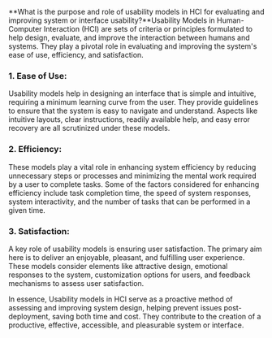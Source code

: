 **What is the purpose and role of usability models in HCI for evaluating and improving system or interface usability?**Usability Models in Human-Computer Interaction (HCI) are sets of criteria or principles formulated to help design, evaluate, and improve the interaction between humans and systems. They play a pivotal role in evaluating and improving the system's ease of use, efficiency, and satisfaction.

### 1. Ease of Use:

Usability models help in designing an interface that is simple and intuitive, requiring a minimum learning curve from the user. They provide guidelines to ensure that the system is easy to navigate and understand. Aspects like intuitive layouts, clear instructions, readily available help, and easy error recovery are all scrutinized under these models.

### 2. Efficiency:

These models play a vital role in enhancing system efficiency by reducing unnecessary steps or processes and minimizing the mental work required by a user to complete tasks. Some of the factors considered for enhancing efficiency include task completion time, the speed of system responses, system interactivity, and the number of tasks that can be performed in a given time.

### 3. Satisfaction:

A key role of usability models is ensuring user satisfaction. The primary aim here is to deliver an enjoyable, pleasant, and fulfilling user experience. These models consider elements like attractive design, emotional responses to the system, customization options for users, and feedback mechanisms to assess user satisfaction. 

In essence, Usability models in HCI serve as a proactive method of assessing and improving system design, helping prevent issues post-deployment, saving both time and cost. They contribute to the creation of a productive, effective, accessible, and pleasurable system or interface.